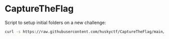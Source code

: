 # CaptureTheFlag

Script to setup initial folders on a new challenge:
```bash
curl -s https://raw.githubusercontent.com/huskyctf/CaptureTheFlag/main/start.sh | bash
```
